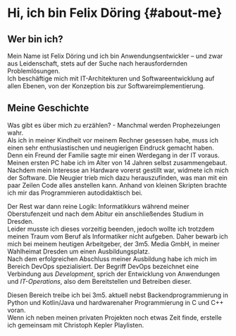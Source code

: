 # Hi, ich bin Felix Döring {#about-me}

## Wer bin ich?

Mein Name ist Felix Döring und ich bin Anwendungsentwickler – und zwar aus Leidenschaft, stets auf der Suche nach herausfordernden Problemlösungen.  
Ich beschäftige mich mit IT-Architekturen und Softwareentwicklung auf allen Ebenen, von der Konzeption bis zur Softwareimplementierung.

## Meine Geschichte

Was gibt es über mich zu erzählen? - Manchmal werden Prophezeiungen wahr.  
Als ich in meiner Kindheit vor meinem Rechner gesessen habe, muss ich einen sehr enthusiastischen und neugierigen Eindruck gemacht haben. Denn ein Freund der Familie sagte mir einen Werdegang in der IT voraus.  
Meinen ersten PC habe ich im Alter von 14 Jahren selbst zusammengebaut. Nachdem mein Interesse an Hardware vorerst gestillt war, widmete ich mich der Software. Die Neugier trieb mich dazu herauszufinden, was man mit ein paar Zeilen Code alles anstellen kann. Anhand von kleinen Skripten brachte ich mir das Programmieren autodidaktisch bei.

Der Rest war dann reine Logik: Informatikkurs während meiner Oberstufenzeit und nach dem Abitur ein anschließendes Studium in Dresden.  
Leider musste ich dieses vorzeitig beenden, jedoch wollte ich trotzdem meinen Traum vom Beruf als Informatiker nicht aufgeben. Daher bewarb ich mich bei meinem heutigen Arbeitgeber, der 3m5. Media GmbH, in meiner Wahlheimat Dresden um einen Ausbildungsplatz.  
Nach dem erfolgreichen Abschluss meiner Ausbildung habe ich mich im Bereich DevOps spezialisiert. Der Begriff DevOps bezeichnet eine Verbindung aus *Development*, sprich der Entwicklung von Anwendungen und *IT-Operations*, also dem Bereitstellen und Betreiben dieser.  

Diesen Bereich treibe ich bei 3m5. aktuell nebst Backendprogrammierung in Python und Kotlin/Java und hardwarenaher Programmierung in C und C++ voran.  
Wenn ich neben meinen privaten Projekten noch etwas Zeit finde, erstelle ich gemeinsam mit Christoph Kepler Playlisten.
